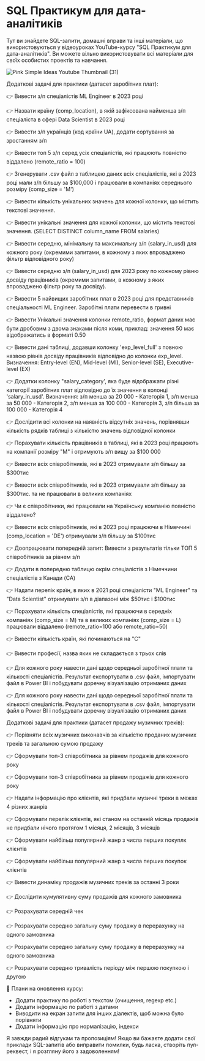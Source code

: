 # SQL Практикум для дата-аналітиків
Тут ви знайдете SQL-запити, домашні вправи та інші матеріали, що використовуються у відеоуроках YouTube-курсу "SQL Практикум для дата-аналітиків". Ви можете вільно використовувати всі матеріали для своїх особистих проектів та навчання.

![Pink Simple Ideas Youtube Thumbnail (31)](https://github.com/NickTimosh/sql_practice/assets/116592259/dbd6dae9-73e3-4ef7-b29f-8905d953fb6d)


Додаткові задачі для практики (датасет заробітних плат):

👉 Вивести з/п спеціалістів ML Engineer в 2023 році

👉 Назвати країну (comp_location), в якій зафіксована найменша з/п спеціаліста в сфері Data Scientist в 2023 році

👉 Вивести з/п українців (код країни UA), додати сортування за зростанням з/п

👉 Вивести топ 5 з/п серед усіх спеціалістів, які працюють повністю віддалено (remote_ratio = 100)

👉 Згенерувати .csv файл з таблицею даних всіх спеціалістів, які в 2023 році мали з/п більшу за $100,000 і працювали в компаніях середнього розміру (comp_size = 'M')

👉 Вивести кількість унікальних значень для кожної колонки, що містить текстові значення.

👉 Вивести унікальні значення для кожної колонки, що містить текстові значення. (SELECT DISTINCT column_name FROM salaries)

👉 Вивести середню, мінімальну та максимальну з/п (salary_in_usd) для кожного року (окремими запитами, в кожному з яких впроваджено фільтр відповідного року)

👉 Вивести середню з/п (salary_in_usd) для 2023 року по кожному рівню досвіду працівників (окремими запитами, в кожному з яких впроваджено фільтр року та досвіду).

👉 Вивести 5 найвищих заробітних плат в 2023 році для представників спеціальності ML Engineer. Заробітні плати перевести в гривні

👉 Вивести Унікальні значення колонки remote_ratio, формат даних має бути дробовим з двома знаками після коми, приклад: значення 50 має відображатись в форматі 0.50

👉 Вивести дані таблиці, додавши колонку 'exp_level_full' з повною назвою рівнів досвіду працівників відповідно до колонки exp_level. Визначення: Entry-level (EN), Mid-level (MI), Senior-level (SE), Executive-level (EX)

👉 Додатки колонку "salary_category', яка буде відображати різні категорії заробітних плат відповідно до їх значення в колонці 'salary_in_usd'. Визначення: з/п менша за 20 000 - Категорія 1, з/п менша за 50 000 - Категорія 2, з/п менша за 100 000 - Категорія 3, з/п більша за 100 000 - Категорія 4

👉 Дослідити всі колонки на наявність відсутніх значень, порівнявши кількість рядків таблиці з кількістю значень відповідної колонки

👉 Порахувати кількість працівників в таблиці, які в 2023 році працюють на компанії розміру "М" і отримують з/п вищу за $100 000

👉 Вивести всіх співробітників, які в 2023 отримували з/п більшу за $300тис

👉 Вивести всіх співробітників, які в 2023 отримували з/п більшу за $300тис. та не працювали в великих компаніях

👉 Чи є співробітники, які працювали на Українську компанію повністю віддалено?

👉 Вивести всіх співробітників, які в 2023 році працюючи в Німеччині (comp_location = 'DE') отримували з/п більшу за $100тис

👉 Доопрацювати попередній запит: Вивести з результатів тільки ТОП 5 співробітників за рівнем з/п

👉 Додати в попередню таблицю окрім спеціалістів з Німеччини спеціалістів з Канади (CA)

👉 Надати перелік країн, в яких в 2021 році спеціалісти "ML Engineer" та "Data Scientist" отримувати з/п в діапазоні між $50тис і $100тис

👉 Порахувати кількість спеціалістів, які працюючи в середніх компаніях (comp_size = M) та в великих компаніях 
(comp_size = L) працювали віддалено  (remote_ratio=100 або remote_ratio=50)

👉 Вивести кількість країн, які починаються на "С"

👉 Вивести професії, назва яких не складається з трьох слів

👉 Для кожного року навести дані щодо середньої заробітної плати та кількості спеціалістів. Результат експортувати в .csv файл, імпортувати файл в Power BI і побудувати доречну візуалізацію отриманих даних

👉 Для кожного року навести дані щодо середньої заробітної плати та кількості спеціалістів. Результат експортувати в .csv файл, імпортувати файл в Power BI і побудувати доречну візуалізацію отриманих даних

Додаткові задачі для практики (датасет продажу музичних треків):

👉 Порівняти всіх музичних виконавчів за кількістю проданих музичних треків та загальною сумою продажу

👉 Сформувати топ-3 співробітника за рівнем продажів для кожного року

👉 Сформувати топ-3 співробітника за рівнем продажів для кожного року

👉 Надати інформацію про клієнтів, які придбали музичні треки в межах 4 різних жанрів

👉 Сформувати перелік клієнтів, які станом на останній місяць продажів не придбали нічого протягом 1 місяця, 2 місяців, 3 місяців

👉 Сформувати найбільш популярний жанр з числа перших покуплк клієнтів

👉 Сформувати найбільш популярний жанр з числа перших покупок клієнтів

👉 Вивести динаміку продажів музичних треків за останні 3 роки

👉 Дослідити кумулятивну суму продажів для кожного замовника

👉 Розрахувати середній чек

👉 Розрахувати середню загальну суму продажу в перерахунку на одного замовника

👉 Розрахувати середню загальну суму продажу в перерахунку на одного замовника

👉 Розрахувати середню тривалість періоду між першою покупкою і другою

📒 Плани на оновлення курсу:
- Додати практику по роботі з текстом (очищення, regexp etc.)
- Додати інформацію по работі з датами
- Виводити на екран запити для інших діалектів, щоб можна було порівняти
- Додати інформацію про нормалізацію, індекси

Я завжди радий відгукам та пропозиціям! Якщо ви бажаєте додати свої приклади SQL-запитів або виправити помилки, будь ласка, створіть пул-реквест, і я розгляну його з задоволенням!
